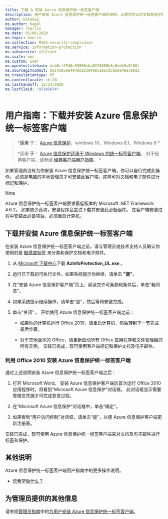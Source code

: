 ```yaml
---
title: 下载 & 安装 Azure 信息保护统一标签客户端
description: 用户安装 Azure 信息保护统一标签客户端的说明，以便你可以对文档和电子邮件进行分类和保护。
author: batamig
ms.author: bagol
manager: rkarlin
ms.date: 05/06/2020
ms.topic: how-to
ms.collection: M365-security-compliance
ms.service: information-protection
ms.subservice: v2client
ms.suite: ems
ms.custom: user
ms.openlocfilehash: dcb0cf2946c59868eba0226850b5c8edb9a0f08f
ms.sourcegitcommit: 8a141858e494dd1d3e48831e6cd5a5be48ac00d2
ms.translationtype: MT
ms.contentlocale: zh-CN
ms.lasthandoff: 12/14/2020
ms.locfileid: "97385074"
---
```

# <a name="user-guide-download-and-install-the-azure-information-protection-unified-labeling-client"></a>用户指南：下载并安装 Azure 信息保护统一标签客户端

>***适用** 于： [Azure 信息保护](https://azure.microsoft.com/pricing/details/information-protection)、windows 10、Windows 8.1、Windows 8 *
>
> *适用 **于**： [Azure 信息保护适用于 Windows 的统一标签客户端](../faqs.md#whats-the-difference-between-the-azure-information-protection-classic-and-unified-labeling-clients)。 对于经典客户端，请参阅 [经典客户端用户指南](install-client-app.md)。 *

如果管理员没有为你安装 Azure 信息保护统一标签客户端，你可以自行完成此操作。 必须是电脑的本地管理员才可安装此客户端，这样可对文档和电子邮件进行标记和保护。

> [!NOTE]
> Azure 信息保护统一标签客户端要求最低版本的 Microsoft .NET Framework 4.6.2。 如果缺少此项，安装程序会尝试下载并安装此必备组件。 在客户端安装过程中安装此必备项后，必须重启计算机。
>

## <a name="to-download-and-install-the-azure-information-protection-unified-labeling-client"></a>下载并安装 Azure 信息保护统一标签客户端

在安装 Azure 信息保护统一标签客户端之前，请与管理员或技术支持人员确认你使用的是 [敏感度标签](/microsoft-365/compliance/sensitivity-labels) 来分类和保护文档和电子邮件。

1. 从 [Microsoft 下载中心](https://www.microsoft.com/download/details.aspx?id=53018)下载 **AzInfoProtection_UL.exe** 。

2. 运行已下载的可执行文件，如果系统提示你继续，请单击 **"是"**。

3. 在“安装 Azure 信息保护客户端”页上，阅读完许可条款和条件后，单击“我同意”。

4. 如果系统提示继续操作，请单击“是”，然后等待安装完成。

6. 单击“关闭”  。 开始使用 Azure 信息保护统一标签客户端之前：

    - 如果你的计算机运行 Office 2010，请重启计算机，然后转到下一节完成最后步骤。    
        
    - 对于其他版本的 Office，请重新启动所有 Office 应用程序和文件管理器的所有实例。 安装已完成，现可使用客户端标记和保护文档及电子邮件。

### <a name="installing-the-azure-information-protection-unified-labeling-client-with-office-2010"></a>利用 Office 2010 安装 Azure 信息保护统一标签客户端

通过上述说明安装 Azure 信息保护统一标签客户端之后：

1. 打开 Microsoft Word。 安装 Azure 信息保护客户端后首次运行 Office 2010 应用程序时，将看到“Microsoft Azure 信息保护”对话框。 此对话框显示需要管理员凭据才可完成登录过程。

2. 在“Microsoft Azure 信息保护”对话框中，单击“确定”。

3. 如果看到“用户访问控制”对话框，请单击“是”，以便 Azure 信息保护客户端更新注册表。

安装已完成，现可使用 Azure 信息保护统一标签客户端来对文档及电子邮件进行标签和保护。

## <a name="other-instructions"></a>其他说明    
Azure 信息保护统一标签客户端用户指南中的更多操作说明。

- [您希望做什么？](clientv2-user-guide.md#what-do-you-want-to-do)

## <a name="additional-information-for-administrators"></a>为管理员提供的其他信息    
请参阅[管理员指南](clientv2-admin-guide.md)中的[为用户安装 Azure 信息保护统一标签客户端](clientv2-admin-guide-install.md)。